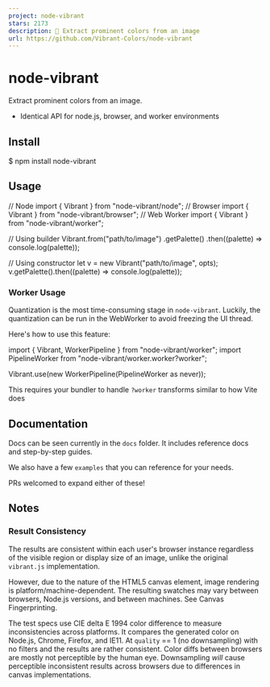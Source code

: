 ```yaml
---
project: node-vibrant
stars: 2173
description: 🎨 Extract prominent colors from an image
url: https://github.com/Vibrant-Colors/node-vibrant
---
```


node-vibrant
============

Extract prominent colors from an image.

-   Identical API for node.js, browser, and worker environments

Install
-------

$ npm install node-vibrant

Usage
-----

// Node
import { Vibrant } from "node-vibrant/node";
// Browser
import { Vibrant } from "node-vibrant/browser";
// Web Worker
import { Vibrant } from "node-vibrant/worker";

// Using builder
Vibrant.from("path/to/image")
	.getPalette()
	.then((palette) \=> console.log(palette));

// Using constructor
let v \= new Vibrant("path/to/image", opts);
v.getPalette().then((palette) \=> console.log(palette));

### Worker Usage

Quantization is the most time-consuming stage in `node-vibrant`. Luckily, the quantization can be run in the WebWorker to avoid freezing the UI thread.

Here's how to use this feature:

import { Vibrant, WorkerPipeline } from "node-vibrant/worker";
import PipelineWorker from "node-vibrant/worker.worker?worker";

Vibrant.use(new WorkerPipeline(PipelineWorker as never));

This requires your bundler to handle `?worker` transforms similar to how Vite does

Documentation
-------------

Docs can be seen currently in the `docs` folder. It includes reference docs and step-by-step guides.

We also have a few `examples` that you can reference for your needs.

PRs welcomed to expand either of these!

Notes
-----

### Result Consistency

The results are consistent within each user's browser instance regardless of the visible region or display size of an image, unlike the original `vibrant.js` implementation.

However, due to the nature of the HTML5 canvas element, image rendering is platform/machine-dependent. The resulting swatches may vary between browsers, Node.js versions, and between machines. See Canvas Fingerprinting.

The test specs use CIE delta E 1994 color difference to measure inconsistencies across platforms. It compares the generated color on Node.js, Chrome, Firefox, and IE11. At `quality` == 1 (no downsampling) with no filters and the results are rather consistent. Color diffs between browsers are mostly not perceptible by the human eye. Downsampling _will_ cause perceptible inconsistent results across browsers due to differences in canvas implementations.
